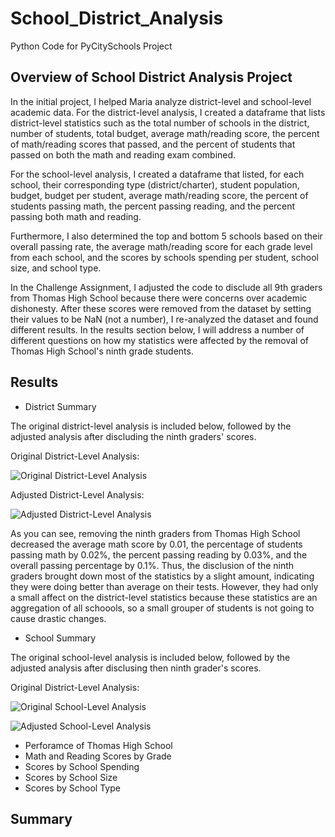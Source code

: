 # School_District_Analysis
Python Code for PyCitySchools Project
## Overview of School District Analysis Project
In the initial project, I helped Maria analyze district-level and school-level academic data. For the district-level analysis, I created a dataframe that lists district-level statistics such as the total number of schools in the district, number of students, total budget, average math/reading score, the percent of math/reading scores that passed, and the percent of students that passed on both the math and reading exam combined.

For the school-level analysis, I created a dataframe that listed, for each school, their corresponding type (district/charter), student population, budget, budget per student, average math/reading score, the percent of students passing math, the percent passing reading, and the percent passing both math and reading. 

Furthermore, I also determined the top and bottom 5 schools based on their overall passing rate, the average math/reading score for each grade level from each school, and the scores by schools spending per student, school size, and school type. 

In the Challenge Assignment, I adjusted the code to disclude all 9th graders from Thomas High School because there were concerns over academic dishonesty. After these scores were removed from the dataset by setting their values to be NaN (not a number), I re-analyzed the dataset and found different results. In the results section below, I will address a number of different questions on how my statistics were affected by the removal of Thomas High School's ninth grade students.

## Results
- District Summary

The original district-level analysis is included below, followed by the adjusted analysis after discluding the ninth graders' scores.

Original District-Level Analysis:

![Original District-Level Analysis](https://github.com/SethBoswell/School_District_Analysis/blob/main/Resources/original_district_analysis.png)

Adjusted District-Level Analysis:

![Adjusted District-Level Analysis](https://github.com/SethBoswell/School_District_Analysis/blob/main/Resources/adjusted_district_analysis.png)

As you can see, removing the ninth graders from Thomas High School decreased the average math score by 0.01, the percentage of students passing math by 0.02%, the percent passing reading by 0.03%, and the overall passing percentage by 0.1%. Thus, the disclusion of the ninth graders brought down most of the statistics by a slight amount, indicating they were doing better than average on their tests. However, they had only a small affect on the district-level statistics because these statistics are an aggregation of all schoools, so a small grouper of students is not going to cause drastic changes. 

- School Summary

The original school-level analysis is included below, followed by the adjusted analysis after disclusing then ninth grader's scores.

Original District-Level Analysis:

![Original School-Level Analysis](https://github.com/SethBoswell/School_District_Analysis/blob/main/Resources/original_school_analysis.png)

![Adjusted School-Level Analysis](https://github.com/SethBoswell/School_District_Analysis/blob/main/Resources/adjusted_school_level_analysis.png)


- Perforamce of Thomas High School
- Math and Reading Scores by Grade
- Scores by School Spending
- Scores by School Size
- Scores by School Type
## Summary 
